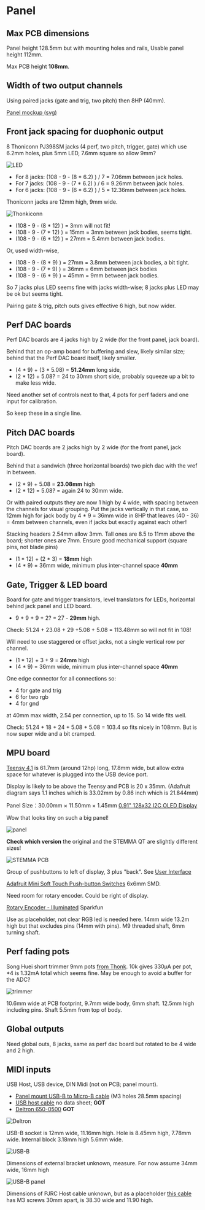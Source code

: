 # Panel

## Max PCB dimensions

Panel height 128.5mm but with mounting holes and rails, 
Usable panel height 112mm.

Max PCB height **108mm**.

## Width of two output channels

Using paired jacks (gate and trig, two pitch)
then 8HP (40mm).

[Panel mockup (svg)](./mock-channel.svg)

## Front jack spacing for duophonic output

8 Thoniconn PJ398SM jacks (4 perf, two pitch, trigger, gate)
which use 6.2mm holes,
plus 5mm LED, 7.6mm square so allow 9mm?

![LED](./img/FD-115TRGB.png)

- For 8 jacks: (108 - 9 - (8 * 6.2) ) / 7 = 7.06mm between jack holes.
- For 7 jacks: (108 - 9 - (7 * 6.2) ) / 6 = 9.26mm between jack holes.
- For 6 jacks: (108 - 9 - (6 * 6.2) ) / 5 = 12.36mm between jack holes.

Thoniconn jacks are 12mm high, 9mm wide.

![Thonkiconn](./img/thonkiconn-pj398sm.jpg)

- (108 - 9 - (8 * 12) ) = 3mm will not fit!
- (108 - 9 - (7 * 12) ) = 15mm = 3mm between jack bodies, seems tight.
- (108 - 9 - (6 * 12) ) = 27mm = 5.4mm between jack bodies.

Or, used width-wise,

- (108 - 9 - (8 * 9) ) = 27mm = 3.8mm between jack bodies, a bit tight.
- (108 - 9 - (7 * 9) ) = 36mm = 6mm between jack bodies
- (108 - 9 - (6 * 9) ) = 45mm = 9mm between jack bodies.

So 7 jacks plus LED seems fine with jacks width-wise;
8 jacks plus LED may be ok but seems tight.

Pairing gate & trig, pitch outs gives effective 6 high,
but now wider.

## Perf DAC boards

Perf DAC boards are 4 jacks high by 2 wide (for the front panel, jack board).

Behind that an op-amp board for buffering and slew, likely similar size;
behind that the Perf DAC board itself, likely smaller.

- (4 * 9) + (3 * 5.08) = **51.24mm** long side,
- (2 * 12) + 5.08? = 24 to 30mm short side, probably squeeze up a bit to make less wide.

Need another set of controls next to that,
4 pots for perf faders and one input for calibration.

So keep these in a single line.

## Pitch DAC boards

Pitch DAC boards are 2 jacks high by 2 wide (for the front panel, jack board).

Behind that a sandwich (three horizontal boards) two pich dac with the vref in between.

- (2 * 9) + 5.08 = **23.08mm** high
- (2 * 12) = 5.08? = again 24 to 30mm wide.

Or with paired outputs they are now 1 high by 4 wide,
with spacing between the channels for visual grouping.
Put the jacks vertically in that case,
so 12mm high for jack body by 4 * 9 = 36mm wide
in 8HP that leaves (40 - 36) = 4mm between channels,
even if jacks but exactly against each other!

Stacking headers 2.54mm allow 3mm.
Tall ones are 8.5 to 11mm above the board; shorter ones are 7mm.
Ensure good mechanical support (square pins, not blade pins)

- (1 * 12) + (2 * 3) = **18mm** high
- (4 * 9) = 36mm wide, minimum plus inter-channel space **40mm**

## Gate, Trigger & LED board

Board for gate and trigger transistors, level translators for LEDs, horizontal behind jack panel and LED board.

- 9 + 9 + 9 + 2? = 27 - **29mm** high.

Check: 51.24 + 23.08 + 29 +5.08 + 5.08 = 113.48mm so will not fit in 108!

Will need to use staggered or offset jacks, not a single vertical row per channel.

- (1 * 12) + 3 + 9 = **24mm** high
- (4 * 9) = 36mm wide, minimum plus inter-channel space **40mm**

One edge connector for all connections so:

- 4 for gate and trig
- 6 for two rgb
- 4 for gnd

at 40mm max width, 2.54 per connection, up to 15. So 14 wide fits well.

Check: 51.24 + 18 + 24 + 5.08 + 5.08 = 103.4 so fits nicely in 108mm.
But is now super wide and a bit cramped.

## MPU board

[Teensy 4.1](https://www.pjrc.com/store/teensy41.html) is 61.7mm (around 12hp) long, 17.8mm wide, but allow extra space for whatever is plugged into the USB device port.

Display is likely to be above the Teensy and PCB is 20 x 35mm. (Adafruit diagram says 1.1 inches which is 33.02mm by 0.86 inch which is 21.844mm)

Panel Size：30.00mm × 11.50mm × 1.45mm
[0.91" 128x32 I2C OLED Display](https://www.adafruit.com/product/4440)

Wow that looks tiny on such a big panel!

![panel](./img/oled-panel.png)

**Check which version** the original and the STEMMA QT are slightly different sizes!

![STEMMA PCB](./img/adafruit_products_0-91_STEMMA_OLED_fab_print.png)

Group of pushbuttons to left of display, 3 plus "back". See [User Interface](./ui.md)

<!-- Thonk C&K are huge, 12mm diameter, far too big -->

[Adafruit Mini Soft Touch Push-button Switches](https://www.adafruit.com/product/3983) 6x6mm SMD.

Need room for rotary encoder. Could be right of display.

[Rotary Encoder - Illuminated](https://www.sparkfun.com/products/15141) Sparkfun

Use as placeholder, not clear RGB led is needed here. 14mm wide 13.2m high but that excludes pins (14mm with pins). M9 threaded shaft, 6mm turning shaft.

## Perf fading pots

Song Huei short trimmer 9mm pots [from Thonk](https://www.thonk.co.uk/shop/short-trimmer-pots/). 10k gives 330μA per pot, *4 is 1.32mA total which seems fine. May be enough to avoid a buffer for the ADC?

![trimmer](./img/SongHuei-trimmer.png)

10.6mm wide at PCB footprint, 9.7mm wide body, 6mm shaft. 12.5mm high including pins. Shaft 5.5mm from top of body.

## Global outputs

Need global outs, 8 jacks, same as perf dac board but rotated to be 4 wide and 2 high.

## MIDI inputs

USB Host, USB device, DIN Midi (not on PCB; panel mount).

- [Panel mount USB-B to Micro-B cable](https://www.sparkfun.com/products/15463)
(M3 holes 28.5mm spacing)
- [USB host cable](https://www.pjrc.com/store/cable_usb_host_t36.html) no data sheet; **GOT**
- [Deltron 650-0500](https://www.mouser.com/ProductDetail/Deltron/650-0500?) **GOT**

![Deltron](./img/Deltron-650-0500.png)

USB-B socket is 12mm wide, 11.16mm high. Hole is 8.45mm high, 7.78mm wide. Internal block 3.18mm high 5.6mm wide.

![USB-B](./img/USB-B-receptacle.png)

Dimensions of external bracket unknown, measure. For now assume 34mm wide, 16mm high

![USB-B panel](./img/USB-panel.png)

Dimensions of PJRC Host cable unknown, but as a placeholder [this cable](https://thepihut.com/products/panel-mount-usb-cable-a-male-to-a-female) has M3 screws 30mm apart, is 38.30 wide and 11.90 high.